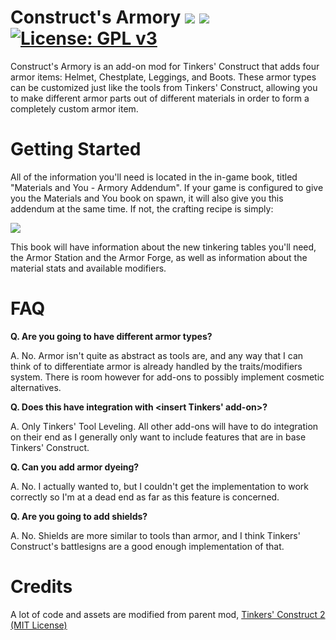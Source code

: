# Construct's Armory ![](http://cf.way2muchnoise.eu/versions/constructs-armory.svg) ![](http://cf.way2muchnoise.eu/short_constructs-armory_downloads.svg) [![License: GPL v3](https://img.shields.io/badge/License-GPL%20v3-blue.svg)](https://www.gnu.org/licenses/gpl-3.0)

Construct's Armory is an add-on mod for Tinkers' Construct that adds four armor items: Helmet, Chestplate, Leggings, and Boots. These armor types can be customized just like the tools from Tinkers' Construct, allowing you to make different armor parts out of different materials in order to form a completely custom armor item.

# Getting Started

All of the information you'll need is located in the in-game book, titled "Materials and You - Armory Addendum". If your game is configured to give you the Materials and You book on spawn, it will also give you this addendum at the same time. If not, the crafting recipe is simply:

![](https://i.imgur.com/jnmnp5E.png)

This book will have information about the new tinkering tables you'll need, the Armor Station and the Armor Forge, as well as information about the material stats and available modifiers.

# FAQ

**Q. Are you going to have different armor types?**

A. No. Armor isn't quite as abstract as tools are, and any way that I can think of to differentiate armor is already handled by the traits/modifiers system. There is room however for add-ons to possibly implement cosmetic alternatives.

**Q. Does this have integration with <insert Tinkers' add-on>?**

A. Only Tinkers' Tool Leveling. All other add-ons will have to do integration on their end as I generally only want to include features that are in base Tinkers' Construct.

**Q. Can you add armor dyeing?**

A. No. I actually wanted to, but I couldn't get the implementation to work correctly so I'm at a dead end as far as this feature is concerned.

**Q. Are you going to add shields?**

A. No. Shields are more similar to tools than armor, and I think Tinkers' Construct's battlesigns are a good enough implementation of that.

# Credits

A lot of code and assets are modified from parent mod, [Tinkers' Construct 2 (MIT License)](https://github.com/SlimeKnights/TinkersConstruct/)
